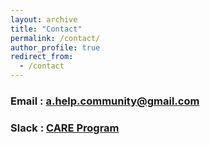 ```yaml
---
layout: archive
title: "Contact"
permalink: /contact/
author_profile: true
redirect_from:
  - /contact
---
```


### Email : [a.help.community@gmail.com](mailto:a.help.community@gmail.com)
### Slack : [CARE Program](https://join.slack.com/t/care-program-group/shared_invite/zt-24l0lgmeu-ZSliHLJovfQui1K3uchapw)
